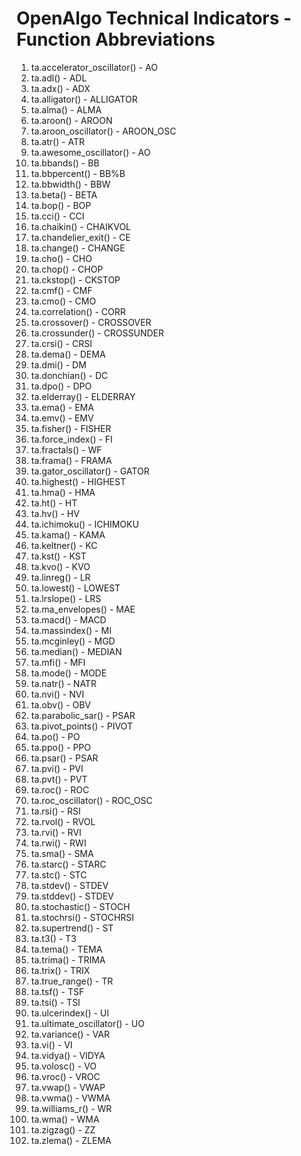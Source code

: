 # OpenAlgo Technical Indicators - Function Abbreviations

1. ta.accelerator_oscillator() - AO
2. ta.adl() - ADL
3. ta.adx() - ADX
4. ta.alligator() - ALLIGATOR
5. ta.alma() - ALMA
6. ta.aroon() - AROON
7. ta.aroon_oscillator() - AROON_OSC
8. ta.atr() - ATR
9. ta.awesome_oscillator() - AO
10. ta.bbands() - BB
11. ta.bbpercent() - BB%B
12. ta.bbwidth() - BBW
13. ta.beta() - BETA
14. ta.bop() - BOP
15. ta.cci() - CCI
16. ta.chaikin() - CHAIKVOL
17. ta.chandelier_exit() - CE
18. ta.change() - CHANGE
19. ta.cho() - CHO
20. ta.chop() - CHOP
21. ta.ckstop() - CKSTOP
22. ta.cmf() - CMF
23. ta.cmo() - CMO
24. ta.correlation() - CORR
25. ta.crossover() - CROSSOVER
26. ta.crossunder() - CROSSUNDER
27. ta.crsi() - CRSI
28. ta.dema() - DEMA
29. ta.dmi() - DM
30. ta.donchian() - DC
31. ta.dpo() - DPO
32. ta.elderray() - ELDERRAY
33. ta.ema() - EMA
34. ta.emv() - EMV
35. ta.fisher() - FISHER
36. ta.force_index() - FI
37. ta.fractals() - WF
38. ta.frama() - FRAMA
39. ta.gator_oscillator() - GATOR
40. ta.highest() - HIGHEST
41. ta.hma() - HMA
42. ta.ht() - HT
43. ta.hv() - HV
44. ta.ichimoku() - ICHIMOKU
45. ta.kama() - KAMA
46. ta.keltner() - KC
47. ta.kst() - KST
48. ta.kvo() - KVO
49. ta.linreg() - LR
50. ta.lowest() - LOWEST
51. ta.lrslope() - LRS
52. ta.ma_envelopes() - MAE
53. ta.macd() - MACD
54. ta.massindex() - MI
55. ta.mcginley() - MGD
56. ta.median() - MEDIAN
57. ta.mfi() - MFI
58. ta.mode() - MODE
59. ta.natr() - NATR
60. ta.nvi() - NVI
61. ta.obv() - OBV
62. ta.parabolic_sar() - PSAR
63. ta.pivot_points() - PIVOT
64. ta.po() - PO
65. ta.ppo() - PPO
66. ta.psar() - PSAR
67. ta.pvi() - PVI
68. ta.pvt() - PVT
69. ta.roc() - ROC
70. ta.roc_oscillator() - ROC_OSC
71. ta.rsi() - RSI
72. ta.rvol() - RVOL
73. ta.rvi() - RVI
74. ta.rwi() - RWI
75. ta.sma() - SMA
76. ta.starc() - STARC
77. ta.stc() - STC
78. ta.stdev() - STDEV
79. ta.stddev() - STDEV
80. ta.stochastic() - STOCH
81. ta.stochrsi() - STOCHRSI
82. ta.supertrend() - ST
83. ta.t3() - T3
84. ta.tema() - TEMA
85. ta.trima() - TRIMA
86. ta.trix() - TRIX
87. ta.true_range() - TR
88. ta.tsf() - TSF
89. ta.tsi() - TSI
90. ta.ulcerindex() - UI
91. ta.ultimate_oscillator() - UO
92. ta.variance() - VAR
93. ta.vi() - VI
94. ta.vidya() - VIDYA
95. ta.volosc() - VO
96. ta.vroc() - VROC
97. ta.vwap() - VWAP
98. ta.vwma() - VWMA
99. ta.williams_r() - WR
100. ta.wma() - WMA
101. ta.zigzag() - ZZ
102. ta.zlema() - ZLEMA